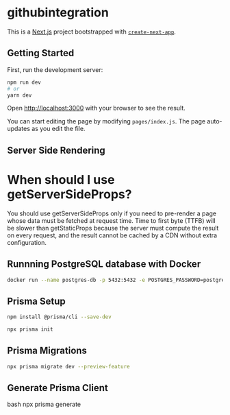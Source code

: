 # githubintegration

This is a [Next.js](https://nextjs.org/) project bootstrapped with [`create-next-app`](https://github.com/vercel/next.js/tree/canary/packages/create-next-app).

## Getting Started

First, run the development server:

```bash
npm run dev
# or
yarn dev
```

Open [http://localhost:3000](http://localhost:3000) with your browser to see the result.

You can start editing the page by modifying `pages/index.js`. The page auto-updates as you edit the file.

## Server Side Rendering

# When should I use getServerSideProps?

You should use getServerSideProps only if you need to pre-render a page whose data must be fetched at request time. Time to first byte (TTFB) will be slower than getStaticProps because the server must compute the result on every request, and the result cannot be cached by a CDN without extra configuration.

## Runnning PostgreSQL database with Docker

```bash
docker run --name postgres-db -p 5432:5432 -e POSTGRES_PASSWORD=postgres -d postgres
```

## Prisma Setup

```bash
npm install @prisma/cli --save-dev

npx prisma init
```

## Prisma Migrations

```bash
npx prisma migrate dev --preview-feature
```

## Generate Prisma Client

bash
npx prisma generate

